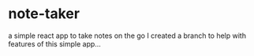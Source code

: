 # note-taker
a simple react app to take notes on the go
I created  a branch to help with features of this simple app...
